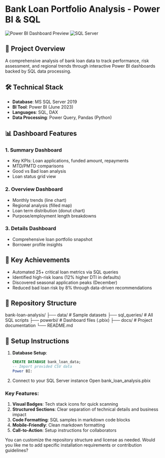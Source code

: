# Bank Loan Portfolio Analysis - Power BI & SQL

![Power BI Dashboard Preview](https://img.shields.io/badge/Power_BI-F2C811?style=for-the-badge&logo=powerbi&logoColor=black) 
![SQL Server](https://img.shields.io/badge/Microsoft_SQL_Server-CC2927?style=for-the-badge&logo=microsoft-sql-server&logoColor=white)

## 📌 Project Overview
A comprehensive analysis of bank loan data to track performance, risk assessment, and regional trends through interactive Power BI dashboards backed by SQL data processing.

## 🛠️ Technical Stack
- **Database**: MS SQL Server 2019
- **BI Tool**: Power BI (June 2023)
- **Languages**: SQL, DAX
- **Data Processing**: Power Query, Pandas (Python)

## 📊 Dashboard Features
### 1. Summary Dashboard
- Key KPIs: Loan applications, funded amount, repayments
- MTD/PMTD comparisons
- Good vs Bad loan analysis
- Loan status grid view

### 2. Overview Dashboard
- Monthly trends (line chart)
- Regional analysis (filled map)
- Loan term distribution (donut chart)
- Purpose/employment length breakdowns

### 3. Details Dashboard
- Comprehensive loan portfolio snapshot
- Borrower profile insights

## 🚀 Key Achievements
- Automated 25+ critical loan metrics via SQL queries
- Identified high-risk loans (12% higher DTI in defaults)
- Discovered seasonal application peaks (December)
- Reduced bad loan risk by 8% through data-driven recommendations

## 📂 Repository Structure
bank-loan-analysis/
├── data/ # Sample datasets
├── sql_queries/ # All SQL scripts
├── powerbi/ # Dashboard files (.pbix)
├── docs/ # Project documentation
└── README.md


## 🔧 Setup Instructions
1. **Database Setup**:
   ```sql
   CREATE DATABASE bank_loan_data;
   -- Import provided CSV data
   Power BI:

2. Connect to your SQL Server instance
Open bank_loan_analysis.pbix


### Key Features:
1. **Visual Badges**: Tech stack icons for quick scanning
2. **Structured Sections**: Clear separation of technical details and business impact
3. **Code Formatting**: SQL samples in markdown code blocks
4. **Mobile-Friendly**: Clean markdown formatting
5. **Call-to-Action**: Setup instructions for collaborators

You can customize the repository structure and license as needed. Would you like me to add specific installation requirements or contribution guidelines?
